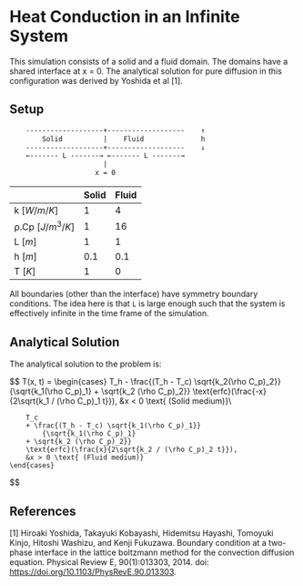 # Heat Conduction in an Infinite System

This simulation consists of a solid and a fluid domain.
The domains have a shared interface at x = 0.
The analytical solution for pure diffusion in this configuration
was derived by Yoshida et al [1].

## Setup

```txt
    -------------------+-------------------    ↑
        Solid          |    Fluid              h
    -------------------+-------------------    ↓
    ←------- L -------→ ←------- L -------→
                       |
                     x = 0

```

|                  | Solid | Fluid |
|------------------|-------|-------|
| k $[W/m/K]$      | 1     | 4     |
| ρ.Cp $[J/m^3/K]$ | 1     | 16    |
| L $[m]$          | 1     | 1     |
| h $[m]$          | 0.1   | 0.1   |
| T $[K]$          | 1     | 0     |

All boundaries (other than the interface) have symmetry boundary conditions.
The idea here is that `L` is large enough such that the system is
effectively infinite in the time frame of the simulation.

## Analytical Solution

The analytical solution to the problem is:

$$
T(x, t) =
    \begin{cases}
        T_h
        - \frac{(T_h - T_c) \sqrt{k_2(\rho C_p)_2}}
            {\sqrt{k_1(\rho C_p)_1} + \sqrt{k_2 (\rho C_p)_2}}
        \text{erfc}(\frac{-x}{2\sqrt{k_1 / (\rho C_p)_1 t}}),
        &x < 0 \text{ (Solid medium)}\\

        T_c
        + \frac{(T_h - T_c) \sqrt{k_1(\rho C_p)_1}}
            {\sqrt{k_1(\rho C_p)_1}
        + \sqrt{k_2 (\rho C_p)_2}}
        \text{erfc}(\frac{x}{2\sqrt{k_2 / (\rho C_p)_2 t}}),
        &x > 0 \text{ (Fluid medium)}
    \end{cases}
$$

## References

[1] Hiroaki Yoshida, Takayuki Kobayashi, Hidemitsu Hayashi, Tomoyuki Kinjo,
Hitoshi Washizu, and Kenji Fukuzawa. Boundary condition at a two-phase
interface in the lattice boltzmann method for the convection diffusion
equation.
Physical Review E, 90(1):013303, 2014. doi: https://doi.org/10.1103/PhysRevE.90.013303.
